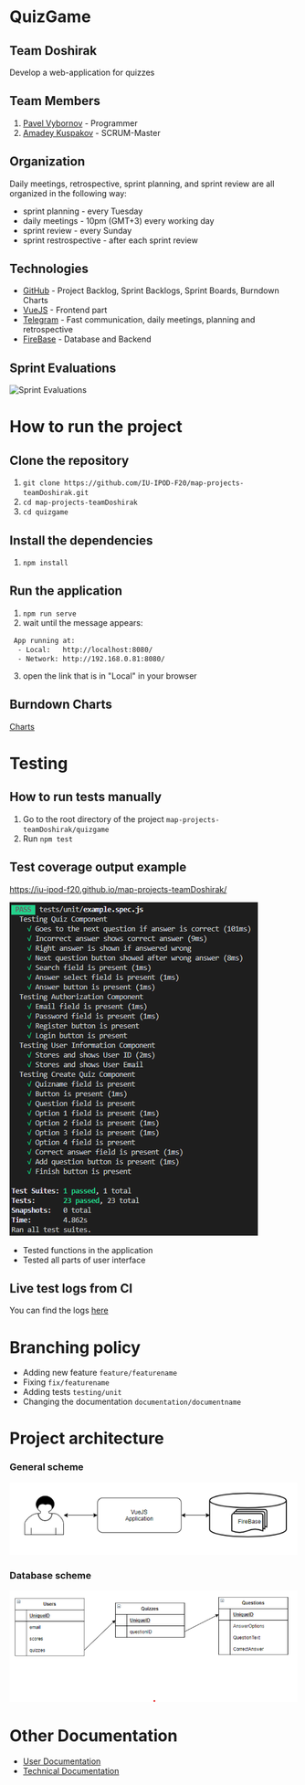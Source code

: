 # QuizGame
## Team Doshirak
Develop a web-application for quizzes

## Team Members
1. [Pavel Vybornov](https://github.com/pavvyb) - Programmer
2. [Amadey Kuspakov](https://github.com/) - SCRUM-Master

## Organization
Daily meetings, retrospective, sprint planning, and sprint review are all organized in the following way:
- sprint planning - every Tuesday
- daily meetings - 10pm (GMT+3) every working day
- sprint review - every Sunday
- sprint restrospective - after each sprint review

## Technologies
* [GitHub](https://github.com/IU-IPOD-F20/map-projects-teamDoshirak) - Project Backlog, Sprint Backlogs, Sprint Boards, Burndown Charts
* [VueJS](https://vuejs.org) - Frontend part
* [Telegram](https://web.telegram.org/#/login) - Fast communication, daily meetings, planning and retrospective
* [FireBase](firebase.google.com) - Database and Backend

## Sprint Evaluations

![Sprint Evaluations](https://docs.google.com/spreadsheets/d/e/2PACX-1vTXIhfQzTkLutk3Wp2zWwAcCXQe7GZCZGWMZHp4nMPAgInjsxWohwH5hxwd4N9iyATx-H-QBAiTGWlj/pubchart?oid=821744637&amp;format=image)

# How to run the project

## Clone the repository

1. `git clone https://github.com/IU-IPOD-F20/map-projects-teamDoshirak.git`
2. `cd map-projects-teamDoshirak`
3. `cd quizgame`

## Install the dependencies

1. `npm install`

## Run the application
1. `npm run serve`
2. wait until the message appears:
```
 App running at:
  - Local:   http://localhost:8080/
  - Network: http://192.168.0.81:8080/
```
3. open the link that is in "Local" in your browser

## Burndown Charts
[Charts](BURNDOWN.md)

# Testing
## How to run tests manually
1. Go to the root directory of the project
`map-projects-teamDoshirak/quizgame`
1. Run 
`npm test`

## Test coverage output example

https://iu-ipod-f20.github.io/map-projects-teamDoshirak/

![](images/testcompletion.png)

- Tested functions in the application
- Tested all parts of user interface

## Live test logs from CI
You can find the logs [here](quizgame/output/coverage)

# Branching policy
- Adding new feature
`feature/featurename`
- Fixing
`fix/featurename`
- Adding tests
`testing/unit`
- Changing the documentation
`documentation/documentname`

# Project architecture
### General scheme
![](images/generalscheme.png)
### Database scheme
![](images/databasescheme.png)

# Other Documentation
- [User Documentation](USERDOC.md)
- [Technical Documentation](TECHDOC.md)
